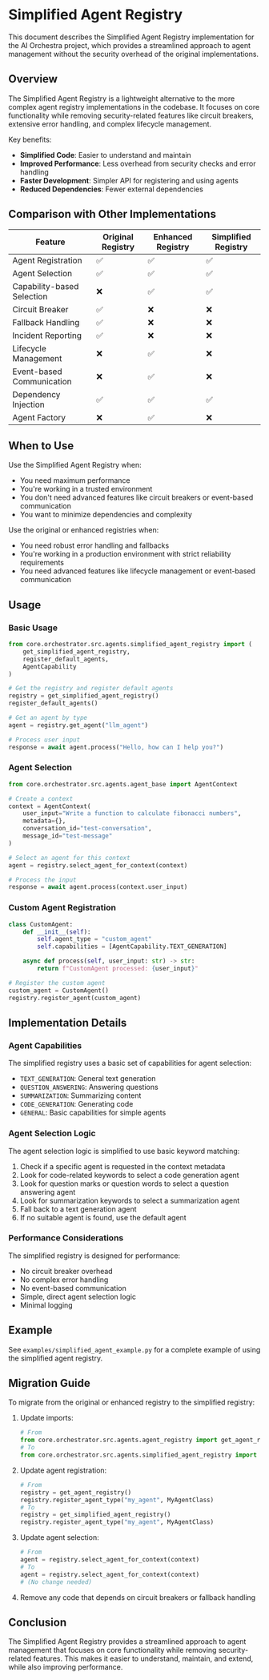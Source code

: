 # Simplified Agent Registry

This document describes the Simplified Agent Registry implementation for the AI Orchestra project, which provides a streamlined approach to agent management without the security overhead of the original implementations.

## Overview

The Simplified Agent Registry is a lightweight alternative to the more complex agent registry implementations in the codebase. It focuses on core functionality while removing security-related features like circuit breakers, extensive error handling, and complex lifecycle management.

Key benefits:

- **Simplified Code**: Easier to understand and maintain
- **Improved Performance**: Less overhead from security checks and error handling
- **Faster Development**: Simpler API for registering and using agents
- **Reduced Dependencies**: Fewer external dependencies

## Comparison with Other Implementations

| Feature                    | Original Registry | Enhanced Registry | Simplified Registry |
| -------------------------- | ----------------- | ----------------- | ------------------- |
| Agent Registration         | ✅                | ✅                | ✅                  |
| Agent Selection            | ✅                | ✅                | ✅                  |
| Capability-based Selection | ❌                | ✅                | ✅                  |
| Circuit Breaker            | ✅                | ❌                | ❌                  |
| Fallback Handling          | ✅                | ❌                | ❌                  |
| Incident Reporting         | ✅                | ❌                | ❌                  |
| Lifecycle Management       | ❌                | ✅                | ❌                  |
| Event-based Communication  | ❌                | ✅                | ❌                  |
| Dependency Injection       | ✅                | ✅                | ✅                  |
| Agent Factory              | ❌                | ✅                | ❌                  |

## When to Use

Use the Simplified Agent Registry when:

- You need maximum performance
- You're working in a trusted environment
- You don't need advanced features like circuit breakers or event-based communication
- You want to minimize dependencies and complexity

Use the original or enhanced registries when:

- You need robust error handling and fallbacks
- You're working in a production environment with strict reliability requirements
- You need advanced features like lifecycle management or event-based communication

## Usage

### Basic Usage

```python
from core.orchestrator.src.agents.simplified_agent_registry import (
    get_simplified_agent_registry,
    register_default_agents,
    AgentCapability
)

# Get the registry and register default agents
registry = get_simplified_agent_registry()
register_default_agents()

# Get an agent by type
agent = registry.get_agent("llm_agent")

# Process user input
response = await agent.process("Hello, how can I help you?")
```

### Agent Selection

```python
from core.orchestrator.src.agents.agent_base import AgentContext

# Create a context
context = AgentContext(
    user_input="Write a function to calculate fibonacci numbers",
    metadata={},
    conversation_id="test-conversation",
    message_id="test-message"
)

# Select an agent for this context
agent = registry.select_agent_for_context(context)

# Process the input
response = await agent.process(context.user_input)
```

### Custom Agent Registration

```python
class CustomAgent:
    def __init__(self):
        self.agent_type = "custom_agent"
        self.capabilities = [AgentCapability.TEXT_GENERATION]

    async def process(self, user_input: str) -> str:
        return f"CustomAgent processed: {user_input}"

# Register the custom agent
custom_agent = CustomAgent()
registry.register_agent(custom_agent)
```

## Implementation Details

### Agent Capabilities

The simplified registry uses a basic set of capabilities for agent selection:

- `TEXT_GENERATION`: General text generation
- `QUESTION_ANSWERING`: Answering questions
- `SUMMARIZATION`: Summarizing content
- `CODE_GENERATION`: Generating code
- `GENERAL`: Basic capabilities for simple agents

### Agent Selection Logic

The agent selection logic is simplified to use basic keyword matching:

1. Check if a specific agent is requested in the context metadata
2. Look for code-related keywords to select a code generation agent
3. Look for question marks or question words to select a question answering agent
4. Look for summarization keywords to select a summarization agent
5. Fall back to a text generation agent
6. If no suitable agent is found, use the default agent

### Performance Considerations

The simplified registry is designed for performance:

- No circuit breaker overhead
- No complex error handling
- No event-based communication
- Simple, direct agent selection logic
- Minimal logging

## Example

See `examples/simplified_agent_example.py` for a complete example of using the simplified agent registry.

## Migration Guide

To migrate from the original or enhanced registry to the simplified registry:

1. Update imports:

   ```python
   # From
   from core.orchestrator.src.agents.agent_registry import get_agent_registry
   # To
   from core.orchestrator.src.agents.simplified_agent_registry import get_simplified_agent_registry
   ```

2. Update agent registration:

   ```python
   # From
   registry = get_agent_registry()
   registry.register_agent_type("my_agent", MyAgentClass)
   # To
   registry = get_simplified_agent_registry()
   registry.register_agent_type("my_agent", MyAgentClass)
   ```

3. Update agent selection:

   ```python
   # From
   agent = registry.select_agent_for_context(context)
   # To
   agent = registry.select_agent_for_context(context)
   # (No change needed)
   ```

4. Remove any code that depends on circuit breakers or fallback handling

## Conclusion

The Simplified Agent Registry provides a streamlined approach to agent management that focuses on core functionality while removing security-related features. This makes it easier to understand, maintain, and extend, while also improving performance.
